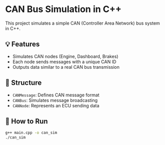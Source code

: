 # CAN Bus Simulation in C++

This project simulates a simple CAN (Controller Area Network) bus system in C++.

## 💡 Features
- Simulates CAN nodes (Engine, Dashboard, Brakes)
- Each node sends messages with a unique CAN ID
- Outputs data similar to a real CAN bus transmission

## 🧱 Structure
- `CANMessage`: Defines CAN message format
- `CANBus`: Simulates message broadcasting
- `CANNode`: Represents an ECU sending data

## 🚀 How to Run

```bash
g++ main.cpp -o can_sim
./can_sim
